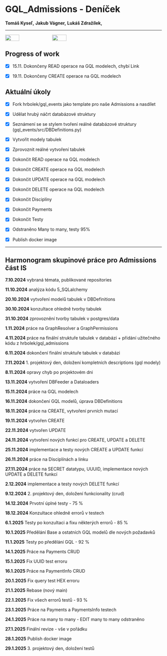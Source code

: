 # GQL_Admissions - Deníček

__Tomáš Kyseľ,__ 
__Jakub Vágner,__ 
__Lukáš Zdražílek,__ 
________________________________________________________________________

<div style="display: flex;">
  <img src="https://external-content.duckduckgo.com/iu/?u=http%3A%2F%2Fi.qkme.me%2FDT1.jpg&f=1&nofb=1&ipt=29524da4934a16ecce3113def5671ffa17ed0ca2f03b1ec6272343a198b6d0cb&ipo=images" style="width: 30%">
  <img src="https://external-content.duckduckgo.com/iu/?u=https%3A%2F%2Fpbs.twimg.com%2Fmedia%2FDcXYPtOVAAAoOKa.jpg&f=1&nofb=1&ipt=0fc47f721244bc99d0a6437e702c8b96f4e700beec4126987c92975e234f23e9&ipo=images" style="width: 30%">
</div>


## Progress of work
- [x]  15.11. Dokončeny READ operace na GQL modelech, chybí Link
- [x]  19.11. Dokončeny CREATE operace na GQL modelech


## Aktuální úkoly

- [x] Fork hrbolek/gql_events jako template pro naše Admissions a nasdílet

- [x] Udělat hrubý náčrt databázové struktury

- [x] Seznámení se se stylem tvoření reálné databázové struktury (gql_events/src/DBDefinitions.py)

- [x] Vytvořit modely tabulek 

- [x] Zprovoznit reálné vytvoření tabulek

- [x] Dokončit READ operace na GQL modelech

- [x] Dokončit CREATE operace na GQL modelech

- [x] Dokončit UPDATE operace na GQL modelech

- [x] Dokončit DELETE operace na GQL modelech

- [x] Dokončit Disciplíny

- [x] Dokončit Payments

- [x] Dokončit Testy

- [x] Odstraněno Many to many, testy 95%

- [x] Publish docker image 


________________________________________________________________________

## Harmonogram skupinové práce pro Admissions část IS

__7.10.2024__ vybraná témata, publikované repositories

__11.10.2024__ analýza kódu 5_SQLalchemy 

__20.10.2024__ vytvoření modelů tabulek v DBDefinitions

__30.10.2024__ konzultace ohledně tvorby tabulek

__31.10.2024__ zprovoznění tvorby tabulek v postgres/data

__1.11.2024__ práce na GraphResolver a GraphPermissions

__4.11.2024__ práce na finální struktuře tabulek v databázi + přidání užitečného kódu z hrbolek/gql_admissions

__6.11.2024__ dokončení finální struktuře tabulek v databázi

__7.11.2024__ 1. projektový den, doložení kompletních descriptions (gql modely)

__8.11.2024__ opravy chyb po projektovém dni

__13.11.2024__ vytvoření DBFeeder a Dataloaders

__15.11.2024__ práce na GQL modelech

__16.11.2024__ dokončení GQL modelů, úprava DBDefinitions

__18.11.2024__ práce na CREATE, vytvoření prvních mutací

__19.11.2024__ vytvořen CREATE

__22.11.2024__ vytvořen UPDATE

__24.11.2024__ vytvoření nových funkcí pro CREATE, UPDATE a DELETE

__25.11.2024__ implementace a testy nových CREATE a UPDATE funkcí

__26.11.2024__ práce na Disciplínách a linku

__27.11.2024__ práce na SECRET datatypu, UUUID, implementace nových UPDATE a DELETE funkcí

__2.12.2024__ implementace a testy nových DELETE funkcí

__9.12.2024__ 2. projektový den, doložení funkcionality (crud)

__14.12.2024__ Prvotní úplné testy - 75 %

__18.12.2024__ Konzultace ohledně errorů v testech

__6.1.2025__ Testy po konzultaci a fixu některých errorů - 85 %

__10.1.2025__ Předělání Base a ostatních GQL modelů dle nových požadavků

__11.1.2025__ Testy po předělání GQL - 92 %

__14.1.2025__ Práce na Payments CRUD

__15.1.2025__ Fix UUID test erroru

__16.1.2025__ Práce na PaymentInfo CRUD

__20.1.2025__ Fix query test HEX erroru  

__21.1.2025__ Rebase (nový main)

__22.1.2025__ Fix všech errorů testů - 93 %

__23.1.2025__ Práce na Payments a PaymentsInfo testech

__24.1.2025__ Práce na many to many - EDIT many to many odstraněno

__27.1.2025__ Finální revize - vše v pořádku

__28.1.2025__ Publish docker image

__29.1.2025__ 3. projektový den, doložení testů
